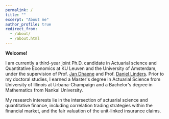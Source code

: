 ```yaml
---
permalink: /
title: ""
excerpt: "About me"
author_profile: true
redirect_from: 
  - /about/
  - /about.html
---
```


**Welcome!**

I am currently a third-year joint Ph.D. candidate in Actuarial science and Quantitative Economics at KU Leuven and the University of Amsterdam, under the supervision of Prof. [Jan Dhaene](https://jandhaene.org) and Prof. [Daniel Linders](https://daniellinders.com/). Prior to my doctoral studies, I earned a Master's degree in Actuarial Science from University of Illinois at Urbana-Champaign and a Bachelor's degree in Mathematics from Nankai University. 


My research interests lie in the intersection of actuarial science and quantitative finance, including correlation trading strategies within the financial market, and the fair valuation of the unit-linked insurance claims. 